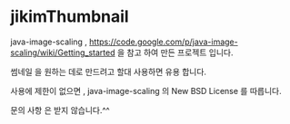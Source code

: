 jikimThumbnail
==============
java-image-scaling , https://code.google.com/p/java-image-scaling/wiki/Getting_started 
을 참고 하여 만든 프로젝트 입니다.

썸네일 을 원하는 데로 만드려고 할대 사용하면 유용 합니다.

사용에 제한이 없으면 , java-image-scaling 의 New BSD License 를 따릅니다.

문의 사항 은 받지 않습니다.^^
